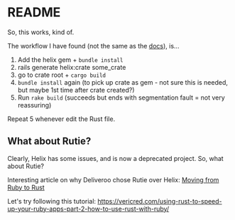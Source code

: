 # README

So, this works, kind of.

The workflow I have found (not the same as the [docs](https://usehelix.com/getting_started#step-1-create-a-new-rails-project)), is...

1. Add the helix gem + `bundle install`
2. rails generate helix:crate some_crate
3. go to crate root + `cargo build`
4. `bundle install` again (to pick up crate as gem - not sure this is needed, but maybe 1st time after crate created?)
5. Run `rake build` (succeeds but ends with segmentation fault = not very reassuring)

Repeat 5 whenever edit the Rust file.

## What about Rutie?

Clearly, Helix has some issues, and is now a deprecated project. So, what about Rutie?

Interesting article on why Deliveroo chose Rutie over Helix: [Moving from Ruby to Rust](https://deliveroo.engineering/2019/02/14/moving-from-ruby-to-rust.html#performance-improvements)

Let's try following this tutorial: https://vericred.com/using-rust-to-speed-up-your-ruby-apps-part-2-how-to-use-rust-with-ruby/
